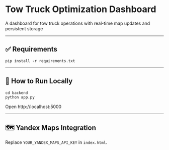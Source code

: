 # Tow Truck Optimization Dashboard

A dashboard for tow truck operations with real-time map updates and persistent storage

---

## ✅ Requirements

```
pip install -r requirements.txt
```

---

## 🚀 How to Run Locally

```
cd backend
python app.py
```

Open http://localhost:5000

---

## 🗺️ Yandex Maps Integration

Replace `YOUR_YANDEX_MAPS_API_KEY` in `index.html`.